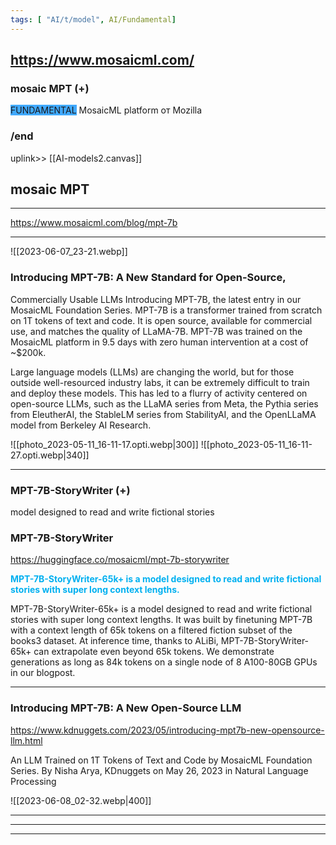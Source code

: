```yaml
---
tags: [ "AI/t/model", AI/Fundamental]
---
```

https://www.mosaicml.com/
---
### mosaic MPT (+)
<span style="background:#40a9ff">FUNDAMENTAL</span>
MosaicML platform от Mozilla
### /end
uplink>> [[AI-models2.canvas]] 



## mosaic MPT
---
https://www.mosaicml.com/blog/mpt-7b

---
![[2023-06-07_23-21.webp]]

### Introducing MPT-7B: A New Standard for Open-Source, 
Commercially Usable LLMs
Introducing MPT-7B, the latest entry in our MosaicML Foundation Series. MPT-7B is a transformer trained from scratch on 1T tokens of text and code. It is open source, available for commercial use, and matches the quality of LLaMA-7B. MPT-7B was trained on the MosaicML platform in 9.5 days with zero human intervention at a cost of ~$200k.

Large language models (LLMs) are changing the world, but for those outside well-resourced industry labs, it can be extremely difficult to train and deploy these models. This has led to a flurry of activity centered on open-source LLMs, such as the LLaMA series from Meta, the Pythia series from EleutherAI, the StableLM series from StabilityAI, and the OpenLLaMA model from Berkeley AI Research.  

![[photo_2023-05-11_16-11-17.opti.webp|300]] ![[photo_2023-05-11_16-11-27.opti.webp|340]]

---
### MPT-7B-StoryWriter (+)
model designed to read and write fictional stories
### MPT-7B-StoryWriter

https://huggingface.co/mosaicml/mpt-7b-storywriter

<b><font color="#00b0f0">MPT-7B-StoryWriter-65k+ is a model designed to read and write fictional stories with super long context lengths.</font></b>

MPT-7B-StoryWriter-65k+ is a model designed to read and write fictional stories with super long context lengths. It was built by finetuning MPT-7B with a context length of 65k tokens on a filtered fiction subset of the books3 dataset. At inference time, thanks to ALiBi, MPT-7B-StoryWriter-65k+ can extrapolate even beyond 65k tokens. We demonstrate generations as long as 84k tokens on a single node of 8 A100-80GB GPUs in our blogpost.


---

### Introducing MPT-7B: A New Open-Source LLM
https://www.kdnuggets.com/2023/05/introducing-mpt7b-new-opensource-llm.html

An LLM Trained on 1T Tokens of Text and Code by MosaicML Foundation Series.
By Nisha Arya, KDnuggets on May 26, 2023 in Natural Language Processing

![[2023-06-08_02-32.webp|400]]


---


---


---




